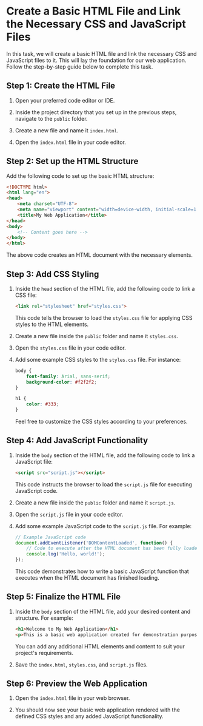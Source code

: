 # Create a Basic HTML File and Link the Necessary CSS and JavaScript Files

In this task, we will create a basic HTML file and link the necessary CSS and JavaScript files to it. This will lay the foundation for our web application. Follow the step-by-step guide below to complete this task.

## Step 1: Create the HTML File

1. Open your preferred code editor or IDE.

2. Inside the project directory that you set up in the previous steps, navigate to the `public` folder.

3. Create a new file and name it `index.html`.

4. Open the `index.html` file in your code editor.

## Step 2: Set up the HTML Structure

Add the following code to set up the basic HTML structure:

```html
<!DOCTYPE html>
<html lang="en">
<head>
    <meta charset="UTF-8">
    <meta name="viewport" content="width=device-width, initial-scale=1.0">
    <title>My Web Application</title>
</head>
<body>
    <!-- Content goes here -->
</body>
</html>
```

The above code creates an HTML document with the necessary elements.

## Step 3: Add CSS Styling

1. Inside the `head` section of the HTML file, add the following code to link a CSS file:

    ```html
    <link rel="stylesheet" href="styles.css">
    ```

    This code tells the browser to load the `styles.css` file for applying CSS styles to the HTML elements.

2. Create a new file inside the `public` folder and name it `styles.css`.

3. Open the `styles.css` file in your code editor.

4. Add some example CSS styles to the `styles.css` file. For instance:

    ```css
    body {
        font-family: Arial, sans-serif;
        background-color: #f2f2f2;
    }
    
    h1 {
        color: #333;
    }
    ```

    Feel free to customize the CSS styles according to your preferences.

## Step 4: Add JavaScript Functionality

1. Inside the `body` section of the HTML file, add the following code to link a JavaScript file:

    ```html
    <script src="script.js"></script>
    ```
    
    This code instructs the browser to load the `script.js` file for executing JavaScript code.

2. Create a new file inside the `public` folder and name it `script.js`.

3. Open the `script.js` file in your code editor.

4. Add some example JavaScript code to the `script.js` file. For example:

    ```javascript
    // Example JavaScript code
    document.addEventListener('DOMContentLoaded', function() {
        // Code to execute after the HTML document has been fully loaded
        console.log('Hello, world!');
    });
    ```

    This code demonstrates how to write a basic JavaScript function that executes when the HTML document has finished loading.

## Step 5: Finalize the HTML File

1. Inside the `body` section of the HTML file, add your desired content and structure. For example:

    ```html
    <h1>Welcome to My Web Application</h1>
    <p>This is a basic web application created for demonstration purposes.</p>
    ```
    
    You can add any additional HTML elements and content to suit your project's requirements.

2. Save the `index.html`, `styles.css`, and `script.js` files.

## Step 6: Preview the Web Application

1. Open the `index.html` file in your web browser.

2. You should now see your basic web application rendered with the defined CSS styles and any added JavaScript functionality.

